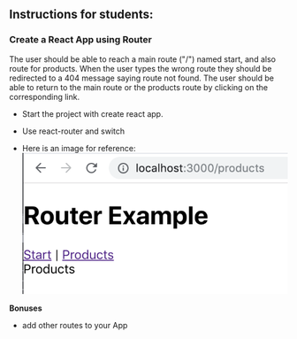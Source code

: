 ## Instructions for students:

### Create a React App using Router

The user should be able to reach a main route ("/") named start, and also route for products. When the user types the wrong route they should be redirected to a 404 message saying route not found. The user should be able to return to the main route or the products route by clicking on the corresponding link.

-   Start the project with create react app.

-   Use react-router and switch

-   Here is an image for reference:
    ![mock-up](mock-up.png)

**Bonuses**

-   add other routes to your App


